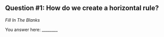 ## Question #1: How do we create a horizontal rule?

*Fill In The Blanks*

You answer here: ________
